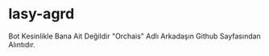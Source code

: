 # lasy-agrd
Bot Kesinlikle Bana Ait Değildir "Orchais" Adlı Arkadaşın Github Sayfasından Alıntıdır.
